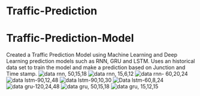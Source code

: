 # Traffic-Prediction
# Traffic-Prediction-Model
Created a Traffic Prediction Model using Machine Learning and Deep Learning prediction models such as RNN, GRU and LSTM.
Uses an historical data set to train the model and make a prediction based on Junction and Time stamp.
![data rnn, 50,15,18](https://github.com/harshu1611/Traffic-Prediction-Model/assets/97937899/3a7b4bb3-df8c-4309-9abd-da839adf4e7c)
![data rnn, 15,6,12](https://github.com/harshu1611/Traffic-Prediction-Model/assets/97937899/c345a2b1-292c-490a-a3ee-b22d8b89798d)
![data rnn- 60,20,24](https://github.com/harshu1611/Traffic-Prediction-Model/assets/97937899/cae11044-bdad-4261-bd15-ab878e0c4744)
![data lstm-90,12,48](https://github.com/harshu1611/Traffic-Prediction-Model/assets/97937899/65b6f4ad-ad27-47f0-9327-42831b3d7f80)
![data lstm-90,10,30](https://github.com/harshu1611/Traffic-Prediction-Model/assets/97937899/914904dd-682d-4216-9493-5c834631e95d)
![Data lstm-60,8,24](https://github.com/harshu1611/Traffic-Prediction-Model/assets/97937899/bbbe2fdf-7768-4646-b9c3-03b10eae76b2)
![data gru-120,24,48](https://github.com/harshu1611/Traffic-Prediction-Model/assets/97937899/908e49cb-ad52-4f2b-b241-bab06fc4204c)
![data gru, 50,15,18](https://github.com/harshu1611/Traffic-Prediction-Model/assets/97937899/03cdb37d-3696-4269-8430-d499210a7f70)
![data gru, 15,12,15](https://github.com/harshu1611/Traffic-Prediction-Model/assets/97937899/993ca68e-ac77-4acb-bacf-2b6e35310541)
